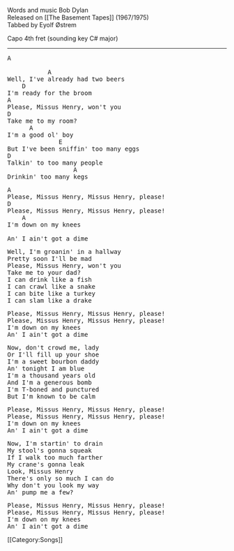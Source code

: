 Words and music Bob Dylan<br>
Released on [[The Basement Tapes]] (1967/1975)<br>
Tabbed by Eyolf Østrem

Capo 4th fret (sounding key C# major)

----
<pre class="verse">
A

           A
Well, I've already had two beers
    D
I'm ready for the broom
A
Please, Missus Henry, won't you
D
Take me to my room?
      A
I'm a good ol' boy
              E
But I've been sniffin' too many eggs
D
Talkin' to too many people
                  A
Drinkin' too many kegs
</pre>

<pre class="refrain">
A
Please, Missus Henry, Missus Henry, please!
D
Please, Missus Henry, Missus Henry, please!
    A
I'm down on my knees

An' I ain't got a dime
</pre>

<pre class="verse">
Well, I'm groanin' in a hallway
Pretty soon I'll be mad
Please, Missus Henry, won't you
Take me to your dad?
I can drink like a fish
I can crawl like a snake
I can bite like a turkey
I can slam like a drake
</pre>

<pre class="refrain">
Please, Missus Henry, Missus Henry, please!
Please, Missus Henry, Missus Henry, please!
I'm down on my knees
An' I ain't got a dime
</pre>

<pre class="verse">
Now, don't crowd me, lady
Or I'll fill up your shoe
I'm a sweet bourbon daddy
An' tonight I am blue
I'm a thousand years old
And I'm a generous bomb
I'm T-boned and punctured
But I'm known to be calm
</pre>

<pre class="refrain">
Please, Missus Henry, Missus Henry, please!
Please, Missus Henry, Missus Henry, please!
I'm down on my knees
An' I ain't got a dime
</pre>

<pre class="verse">
Now, I'm startin' to drain
My stool's gonna squeak
If I walk too much farther
My crane's gonna leak
Look, Missus Henry
There's only so much I can do
Why don't you look my way
An' pump me a few?
</pre>

<pre class="refrain">
Please, Missus Henry, Missus Henry, please!
Please, Missus Henry, Missus Henry, please!
I'm down on my knees
An' I ain't got a dime
</pre>

[[Category:Songs]]